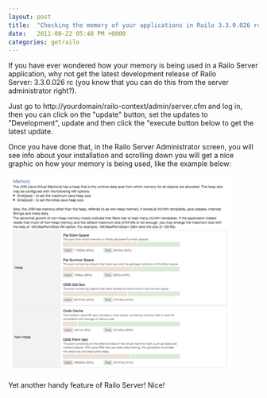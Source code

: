 ```yaml
---
layout: post
title:  "Checking the memory of your applications in Railo 3.3.0.026 rc"
date:   2011-08-22 05:48 PM +0000
categories: getrailo
---
```

<p>If you have ever wondered how your memory is being used in a Railo Server application, why not get the latest development release of Railo Server: 3.3.0.026 rc (you know that you can do this from the server administrator right?). </p>
<p>Just go to http://yourdomain/railo-context/admin/server.cfm and log in, then you can click on the "update" button, set the updates to "Development", update and then click the "execute button below to get the latest update. </p>
<p>Once you have done that, in the Railo Server Administrator screen, you will see info about your installation and scrolling down you will get a nice graphic on how your memory is being used, like the example below:</p>
<p><a href="/blog/assets/content/railo_memory_info.png" target="_blank"><img src="/blog/assets/content/railo_memory_info_small.png" alt="" width="450" height="398" /></a></p>
<p>Yet another handy feature of Railo Server! Nice!</p>